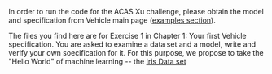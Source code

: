 In order to run the code for the ACAS Xu challenge, please obtain the model and specification from Vehicle main page ([examples section](<https://github.com/vehicle-lang/vehicle/tree/dev/examples/acasXu>)).

The files you find here are for Exercise 1 in Chapter 1:  Your first Vehicle specification.
You are asked to examine a data set and a model, write and verify your own soecification for it. 
For this purpose, we propose to take the "Hello World" of machine learning -- 
the [Iris Data set](<https://en.wikipedia.org/wiki/Iris_flower_data_set>)
